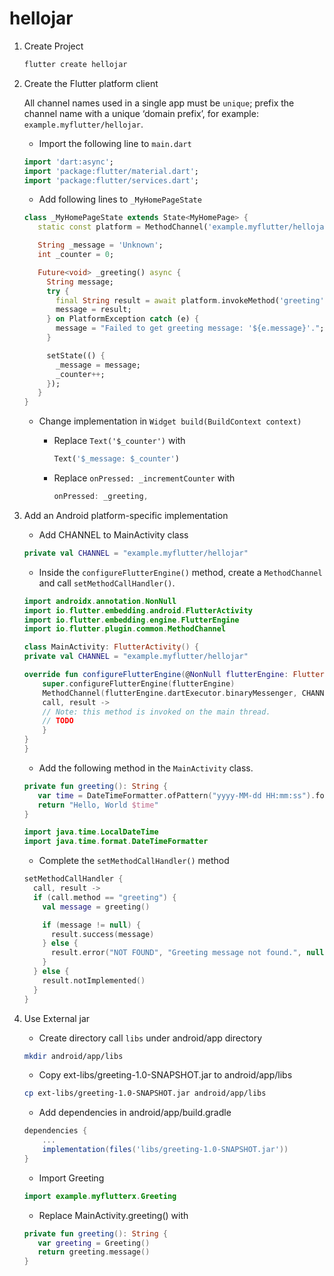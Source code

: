 # hellojar

1. Create Project

   ```sh
   flutter create hellojar
   ```

2. Create the Flutter platform client

   All channel names used in a single app must be `unique`; prefix the channel name with a unique ‘domain prefix’, for example: `example.myflutter/hellojar`.

   - Import the following line to `main.dart`

   ```dart
   import 'dart:async';
   import 'package:flutter/material.dart';
   import 'package:flutter/services.dart';
   ```

   - Add following lines to `_MyHomePageState`

   ```dart
   class _MyHomePageState extends State<MyHomePage> {
      static const platform = MethodChannel('example.myflutter/hellojar');

      String _message = 'Unknown';
      int _counter = 0;

      Future<void> _greeting() async {
        String message;
        try {
          final String result = await platform.invokeMethod('greeting');
          message = result;
        } on PlatformException catch (e) {
          message = "Failed to get greeting message: '${e.message}'.";
        }

        setState(() {
          _message = message;
          _counter++;
        });
      }
   }
   ```

   - Change implementation in `Widget build(BuildContext context)`

     - Replace `Text('$_counter')` with

       ```dart
       Text('$_message: $_counter')
       ```

     - Replace `onPressed: _incrementCounter` with

       ```dart
       onPressed: _greeting,
       ```

3. Add an Android platform-specific implementation

   - Add CHANNEL to MainActivity class

   ```kotlin
   private val CHANNEL = "example.myflutter/hellojar"
   ```

   - Inside the `configureFlutterEngine()` method, create a `MethodChannel` and call `setMethodCallHandler()`.

   ```kotlin
   import androidx.annotation.NonNull
   import io.flutter.embedding.android.FlutterActivity
   import io.flutter.embedding.engine.FlutterEngine
   import io.flutter.plugin.common.MethodChannel

   class MainActivity: FlutterActivity() {
   private val CHANNEL = "example.myflutter/hellojar"

   override fun configureFlutterEngine(@NonNull flutterEngine: FlutterEngine) {
       super.configureFlutterEngine(flutterEngine)
       MethodChannel(flutterEngine.dartExecutor.binaryMessenger, CHANNEL).setMethodCallHandler {
       call, result ->
       // Note: this method is invoked on the main thread.
       // TODO
       }
   }
   }
   ```

   - Add the following method in the `MainActivity` class.

   ```kotlin
   private fun greeting(): String {
      var time = DateTimeFormatter.ofPattern("yyyy-MM-dd HH:mm:ss").format(LocalDateTime.now())
      return "Hello, World $time"
   }
   ```

   ```kotlin
   import java.time.LocalDateTime
   import java.time.format.DateTimeFormatter
   ```

   - Complete the `setMethodCallHandler()` method

   ```kotlin
   setMethodCallHandler {
     call, result ->
     if (call.method == "greeting") {
       val message = greeting()

       if (message != null) {
         result.success(message)
       } else {
         result.error("NOT FOUND", "Greeting message not found.", null)
       }
     } else {
       result.notImplemented()
     }
   }
   ```

4. Use External jar

   - Create directory call `libs` under android/app directory

   ```sh
   mkdir android/app/libs
   ```

   - Copy ext-libs/greeting-1.0-SNAPSHOT.jar to android/app/libs

   ```sh
   cp ext-libs/greeting-1.0-SNAPSHOT.jar android/app/libs
   ```

   - Add dependencies in android/app/build.gradle

   ```gradle
   dependencies {
       ...
       implementation(files('libs/greeting-1.0-SNAPSHOT.jar'))
   }
   ```

   - Import Greeting

   ```kotlin
   import example.myflutterx.Greeting
   ```

   - Replace MainActivity.greeting() with

   ```kotlin
   private fun greeting(): String {
      var greeting = Greeting()
      return greeting.message()
   }
   ```
